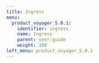 ```yaml
---
title: Ingress
menu:
  product_voyager_5.0.1:
    identifier: ingress
    name: Ingress
    parent: user-guide
    weight: 100
left_menu: product_voyager_5.0.1
---
```

